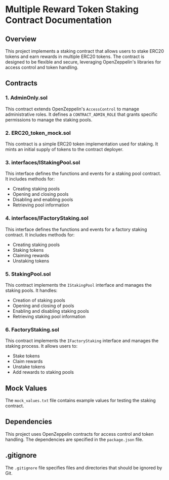 # Multiple Reward Token Staking Contract Documentation

## Overview
This project implements a staking contract that allows users to stake ERC20 tokens and earn rewards in multiple ERC20 tokens. The contract is designed to be flexible and secure, leveraging OpenZeppelin's libraries for access control and token handling.

## Contracts

### 1. AdminOnly.sol
This contract extends OpenZeppelin's `AccessControl` to manage administrative roles. It defines a `CONTRACT_ADMIN_ROLE` that grants specific permissions to manage the staking pools.

### 2. ERC20_token_mock.sol
This contract is a simple ERC20 token implementation used for staking. It mints an initial supply of tokens to the contract deployer.

### 3. interfaces/IStakingPool.sol
This interface defines the functions and events for a staking pool contract. It includes methods for:
- Creating staking pools
- Opening and closing pools
- Disabling and enabling pools
- Retrieving pool information

### 4. interfaces/IFactoryStaking.sol
This interface defines the functions and events for a factory staking contract. It includes methods for:
- Creating staking pools
- Staking tokens
- Claiming rewards
- Unstaking tokens

### 5. StakingPool.sol
This contract implements the `IStakingPool` interface and manages the staking pools. It handles:
- Creation of staking pools
- Opening and closing of pools
- Enabling and disabling staking pools
- Retrieving staking pool information

### 6. FactoryStaking.sol
This contract implements the `IFactoryStaking` interface and manages the staking process. It allows users to:
- Stake tokens
- Claim rewards
- Unstake tokens
- Add rewards to staking pools

## Mock Values
The `mock_values.txt` file contains example values for testing the staking contract.

## Dependencies
This project uses OpenZeppelin contracts for access control and token handling. The dependencies are specified in the `package.json` file.

## .gitignore
The `.gitignore` file specifies files and directories that should be ignored by Git.

